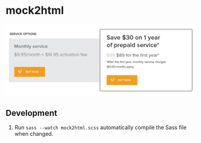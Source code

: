 # mock2html

![Mockup](images/website-05-snippet.png)

## Development
1. Run `sass --watch mock2html.scss` automatically compile the Sass file when changed.
